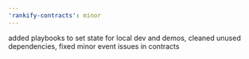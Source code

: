 ```yaml
---
'rankify-contracts': minor
---
```


added playbooks to set state for local dev and demos, cleaned unused dependencies, fixed minor event issues in contracts
